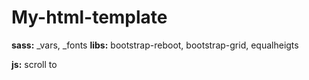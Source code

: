 # My-html-template

<b>sass:</b> _vars, _fonts
<b>libs:</b> bootstrap-reboot, bootstrap-grid, equalheigts <br>

<b>js:</b> scroll to
